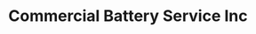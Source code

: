 ---
title: "Commercial Battery Service Inc"
url: /spokane/commercial-battery-service-inc/
shop: Elektrisch
---
